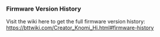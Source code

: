 ### Firmware Version History

Visit the wiki here to get the full firmware version history: https://bttwiki.com/Creator_Knomi_Hi.html#firmware-history
